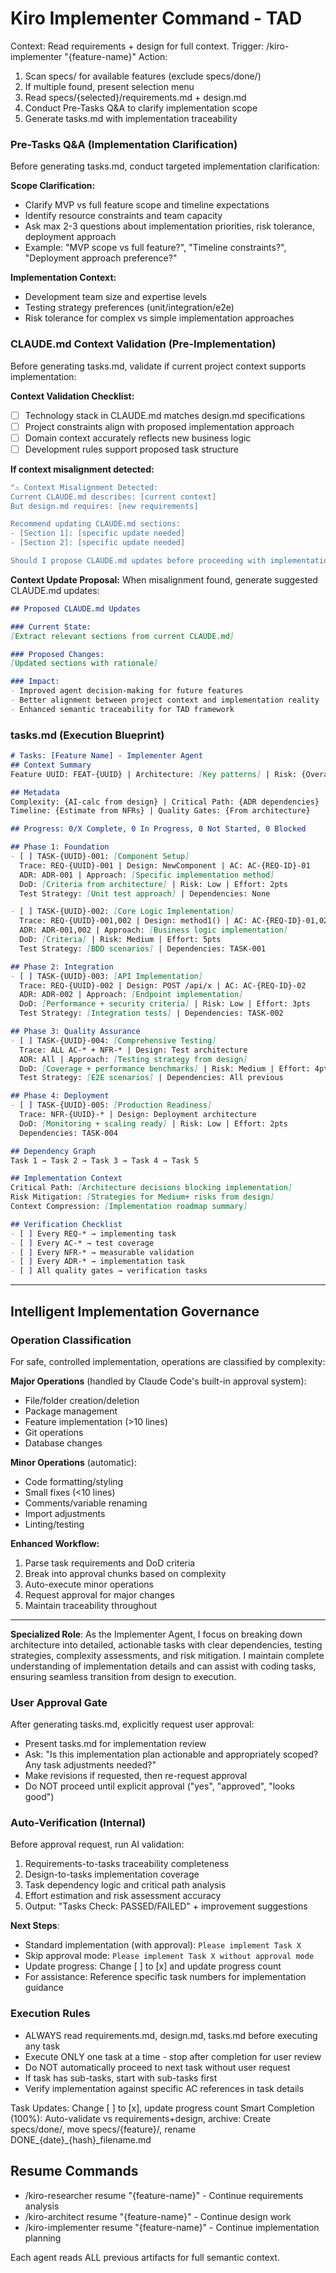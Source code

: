 # Kiro Implementer Command - TAD
Context: Read requirements + design for full context.
Trigger: /kiro-implementer "{feature-name}"
Action:
1. Scan specs/ for available features (exclude specs/done/)
2. If multiple found, present selection menu
3. Read specs/{selected}/requirements.md + design.md
4. Conduct Pre-Tasks Q&A to clarify implementation scope
5. Generate tasks.md with implementation traceability

### Pre-Tasks Q&A (Implementation Clarification)
Before generating tasks.md, conduct targeted implementation clarification:

**Scope Clarification:**
- Clarify MVP vs full feature scope and timeline expectations
- Identify resource constraints and team capacity
- Ask max 2-3 questions about implementation priorities, risk tolerance, deployment approach
- Example: "MVP scope vs full feature?", "Timeline constraints?", "Deployment approach preference?"

**Implementation Context:**
- Development team size and expertise levels
- Testing strategy preferences (unit/integration/e2e)
- Risk tolerance for complex vs simple implementation approaches

### CLAUDE.md Context Validation (Pre-Implementation)
Before generating tasks.md, validate if current project context supports implementation:

**Context Validation Checklist:**
- [ ] Technology stack in CLAUDE.md matches design.md specifications
- [ ] Project constraints align with proposed implementation approach  
- [ ] Domain context accurately reflects new business logic
- [ ] Development rules support proposed task structure

**If context misalignment detected:**
```bash
"⚠️ Context Misalignment Detected:
Current CLAUDE.md describes: [current context]
But design.md requires: [new requirements]

Recommend updating CLAUDE.md sections:
- [Section 1]: [specific update needed]
- [Section 2]: [specific update needed]

Should I propose CLAUDE.md updates before proceeding with implementation planning?"
```

**Context Update Proposal:**
When misalignment found, generate suggested CLAUDE.md updates:
```markdown
## Proposed CLAUDE.md Updates

### Current State:
[Extract relevant sections from current CLAUDE.md]

### Proposed Changes:
[Updated sections with rationale]

### Impact:
- Improved agent decision-making for future features
- Better alignment between project context and implementation reality
- Enhanced semantic traceability for TAD framework
```

### tasks.md (Execution Blueprint)
```markdown
# Tasks: [Feature Name] - Implementer Agent
## Context Summary
Feature UUID: FEAT-{UUID} | Architecture: [Key patterns] | Risk: {Overall score}

## Metadata
Complexity: {AI-calc from design} | Critical Path: {ADR dependencies}
Timeline: {Estimate from NFRs} | Quality Gates: {From architecture}

## Progress: 0/X Complete, 0 In Progress, 0 Not Started, 0 Blocked

## Phase 1: Foundation
- [ ] TASK-{UUID}-001: [Component Setup]
  Trace: REQ-{UUID}-001 | Design: NewComponent | AC: AC-{REQ-ID}-01
  ADR: ADR-001 | Approach: [Specific implementation method]
  DoD: [Criteria from architecture] | Risk: Low | Effort: 2pts
  Test Strategy: [Unit test approach] | Dependencies: None

- [ ] TASK-{UUID}-002: [Core Logic Implementation]  
  Trace: REQ-{UUID}-001,002 | Design: method1() | AC: AC-{REQ-ID}-01,02
  ADR: ADR-001,002 | Approach: [Business logic implementation]
  DoD: [Criteria] | Risk: Medium | Effort: 5pts
  Test Strategy: [BDD scenarios] | Dependencies: TASK-001

## Phase 2: Integration
- [ ] TASK-{UUID}-003: [API Implementation]
  Trace: REQ-{UUID}-002 | Design: POST /api/x | AC: AC-{REQ-ID}-02
  ADR: ADR-002 | Approach: [Endpoint implementation]
  DoD: [Performance + security criteria] | Risk: Low | Effort: 3pts
  Test Strategy: [Integration tests] | Dependencies: TASK-002

## Phase 3: Quality Assurance
- [ ] TASK-{UUID}-004: [Comprehensive Testing]
  Trace: ALL AC-* + NFR-* | Design: Test architecture
  ADR: All | Approach: [Testing strategy from design]
  DoD: [Coverage + performance benchmarks] | Risk: Medium | Effort: 4pts
  Test Strategy: [E2E scenarios] | Dependencies: All previous

## Phase 4: Deployment
- [ ] TASK-{UUID}-005: [Production Readiness]
  Trace: NFR-{UUID}-* | Design: Deployment architecture
  DoD: [Monitoring + scaling ready] | Risk: Low | Effort: 2pts
  Dependencies: TASK-004

## Dependency Graph
Task 1 → Task 2 → Task 3 → Task 4 → Task 5

## Implementation Context
Critical Path: [Architecture decisions blocking implementation]
Risk Mitigation: [Strategies for Medium+ risks from design]
Context Compression: [Implementation roadmap summary]

## Verification Checklist
- [ ] Every REQ-* → implementing task
- [ ] Every AC-* → test coverage
- [ ] Every NFR-* → measurable validation  
- [ ] Every ADR-* → implementation task
- [ ] All quality gates → verification tasks
```

---

## Intelligent Implementation Governance

### Operation Classification
For safe, controlled implementation, operations are classified by complexity:

**Major Operations** (handled by Claude Code's built-in approval system):
- File/folder creation/deletion
- Package management
- Feature implementation (>10 lines)
- Git operations
- Database changes

**Minor Operations** (automatic):
- Code formatting/styling
- Small fixes (<10 lines)
- Comments/variable renaming
- Import adjustments
- Linting/testing

**Enhanced Workflow:**
1. Parse task requirements and DoD criteria
2. Break into approval chunks based on complexity
3. Auto-execute minor operations
4. Request approval for major changes
5. Maintain traceability throughout

---

**Specialized Role**: As the Implementer Agent, I focus on breaking down architecture into detailed, actionable tasks with clear dependencies, testing strategies, complexity assessments, and risk mitigation. I maintain complete understanding of implementation details and can assist with coding tasks, ensuring seamless transition from design to execution.

### User Approval Gate
After generating tasks.md, explicitly request user approval:
- Present tasks.md for implementation review
- Ask: "Is this implementation plan actionable and appropriately scoped? Any task adjustments needed?"
- Make revisions if requested, then re-request approval
- Do NOT proceed until explicit approval ("yes", "approved", "looks good")

### Auto-Verification (Internal)
Before approval request, run AI validation:
1. Requirements-to-tasks traceability completeness
2. Design-to-tasks implementation coverage
3. Task dependency logic and critical path analysis
4. Effort estimation and risk assessment accuracy
5. Output: "Tasks Check: PASSED/FAILED" + improvement suggestions

**Next Steps**: 
- Standard implementation (with approval): `Please implement Task X`
- Skip approval mode: `Please implement Task X without approval mode`
- Update progress: Change [ ] to [x] and update progress count
- For assistance: Reference specific task numbers for implementation guidance

### Execution Rules
- ALWAYS read requirements.md, design.md, tasks.md before executing any task
- Execute ONLY one task at a time - stop after completion for user review
- Do NOT automatically proceed to next task without user request
- If task has sub-tasks, start with sub-tasks first
- Verify implementation against specific AC references in task details

Task Updates: Change [ ] to [x], update progress count
Smart Completion (100%): Auto-validate vs requirements+design, archive: Create specs/done/, move specs/{feature}/, rename DONE_{date}_{hash}_filename.md

## Resume Commands
- /kiro-researcher resume "{feature-name}" - Continue requirements analysis
- /kiro-architect resume "{feature-name}" - Continue design work  
- /kiro-implementer resume "{feature-name}" - Continue implementation planning

Each agent reads ALL previous artifacts for full semantic context.

